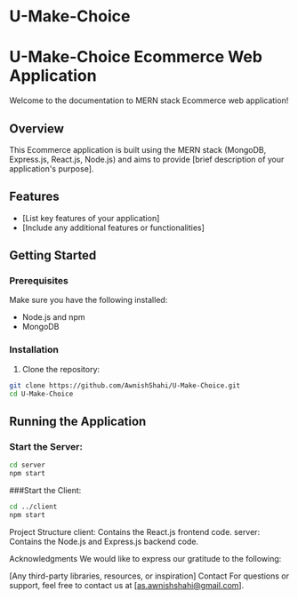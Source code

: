 # U-Make-Choice


# U-Make-Choice Ecommerce Web Application

Welcome to the documentation to MERN stack Ecommerce web application!

## Overview

This Ecommerce application is built using the MERN stack (MongoDB, Express.js, React.js, Node.js) and aims to provide [brief description of your application's purpose].

## Features

- [List key features of your application]
- [Include any additional features or functionalities]

## Getting Started

### Prerequisites

Make sure you have the following installed:

- Node.js and npm
- MongoDB

### Installation

1. Clone the repository:

```bash
git clone https://github.com/AwnishShahi/U-Make-Choice.git
cd U-Make-Choice

```
## Running the Application

### Start the Server:

```bash
cd server
npm start

```

###Start the Client:


```bash
cd ../client
npm start

```

Project Structure
client: Contains the React.js frontend code.
server: Contains the Node.js and Express.js backend code.


Acknowledgments
We would like to express our gratitude to the following:

[Any third-party libraries, resources, or inspiration]
Contact
For questions or support, feel free to contact us at [as.awnishshahi@gmail.com].
